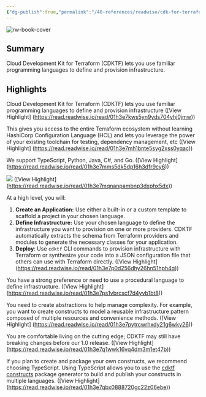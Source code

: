 ```yaml
---
{"dg-publish":true,"permalink":"/40-references/readwise/cdk-for-terraform/","tags":["rw/articles"]}
---
```


![rw-book-cover](https://developer.hashicorp.com/og-image/terraform.jpg)

## Summary

Cloud Development Kit for Terraform (CDKTF) lets you use familiar programming languages to define and provision infrastructure.

## Highlights

Cloud Development Kit for Terraform (CDKTF) lets you use familiar programming languages to define and provision infrastructure ([View Highlight] (https://read.readwise.io/read/01h3e7kws5yn9yds704yhj0jmw))


This gives you access to the entire Terraform ecosystem without learning HashiCorp Configuration Language (HCL) and lets you leverage the power of your existing toolchain for testing, dependency management, etc ([View Highlight] (https://read.readwise.io/read/01h3e7mh1bnte5syg2xss0yqac))


We support TypeScript, Python, Java, C#, and Go. ([View Highlight] (https://read.readwise.io/read/01h3e7mms5dk5dp16h3dfr9cy6))


![](https://developer.hashicorp.com/_next/image?url=https%3A%2F%2Fcontent.hashicorp.com%2Fapi%2Fassets%3Fproduct%3Dterraform-cdk%26version%3Drefs%252Fheads%252Fstable-website%26asset%3Dwebsite%252Fdocs%252Fcdktf%252Fterraform-platform.png%26width%3D1776%26height%3D1317&w=3840&q=75) ([View Highlight] (https://read.readwise.io/read/01h3e7mqnanpambnp3dxphx5dx))


At a high level, you will:
1. **Create an Application:** Use either a built-in or a custom template to scaffold a project in your chosen language.
2. **Define Infrastructure:** Use your chosen language to define the infrastructure you want to provision on one or more providers. CDKTF automatically extracts the schema from Terraform providers and modules to generate the necessary classes for your application.
3. **Deploy**: Use `cdktf` CLI commands to provision infrastructure with Terraform or synthesize your code into a JSON configuration file that others can use with Terraform directly. ([View Highlight] (https://read.readwise.io/read/01h3e7p0d256dhy26hn51hph4q))


You have a strong preference or need to use a procedural language to define infrastructure. ([View Highlight] (https://read.readwise.io/read/01h3e7ps1vbrcscf7d4yvb1bt8))


You need to create abstractions to help manage complexity. For example, you want to create constructs to model a reusable infrastructure pattern composed of multiple resources and convenience methods. ([View Highlight] (https://read.readwise.io/read/01h3e7pytrcwrhxdy21g6wky26))


You are comfortable living on the cutting edge; CDKTF may still have breaking changes before our 1.0 release. ([View Highlight] (https://read.readwise.io/read/01h3e7q1wwk16vq4dm3m1et47b))


If you plan to create and package your own constructs, we recommend choosing TypeScript. Using TypeScript allows you to use the [cdktf constructs](https://github.com/projen/projen#getting-started) package generator to build and publish your constructs in multiple languages. ([View Highlight] (https://read.readwise.io/read/01h3e7qbx0888720gc22z06ebe))


